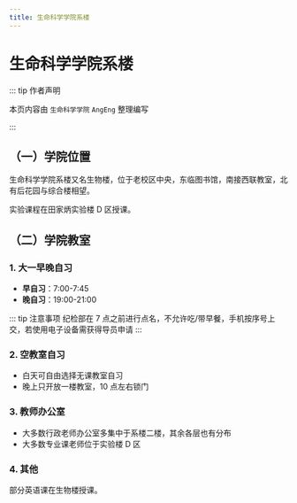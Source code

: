 ```yaml
---
title: 生命科学学院系楼
---
```


# 生命科学学院系楼

::: tip 作者声明

本页内容由 `生命科学学院` `AngEng` 整理编写

:::

## （一）学院位置

生命科学学院系楼又名生物楼，位于老校区中央，东临图书馆，南接西联教室，北有后花园与综合楼相望。

实验课程在田家炳实验楼 D 区授课。

## （二）学院教室

### 1. 大一早晚自习

- **早自习**：7:00-7:45
- **晚自习**：19:00-21:00

::: tip 注意事项
纪检部在 7 点之前进行点名，不允许吃/带早餐，手机按序号上交，若使用电子设备需获得导员申请
:::

### 2. 空教室自习

- 白天可自由选择无课教室自习
- 晚上只开放一楼教室，10 点左右锁门

### 3. 教师办公室

- 大多数行政老师办公室多集中于系楼二楼，其余各层也有分布
- 大多数专业课老师位于实验楼 D 区

### 4. 其他

部分英语课在生物楼授课。
